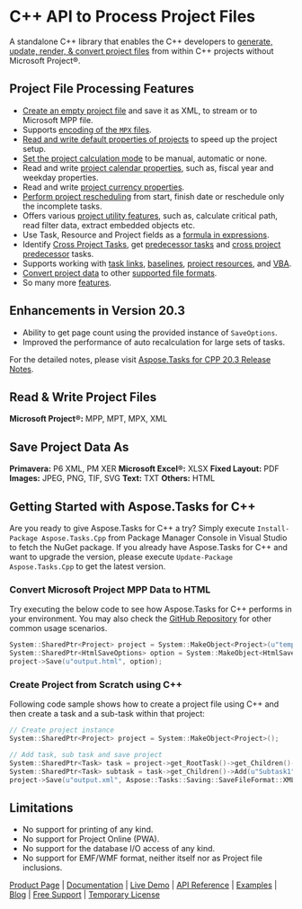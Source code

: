 # C++ API to Process Project Files

A standalone C++ library that enables the C++ developers to [generate, update, render, & convert project files](https://products.aspose.com/tasks/cpp) from within C++ projects without Microsoft Project®.

## Project File Processing Features

- [Create an empty project file](https://docs.aspose.com/display/taskscpp/Creating+and+Saving) and save it as XML, to stream or to Microsoft MPP file.
- Supports [encoding of the `MPX` files](https://docs.aspose.com/display/taskscpp/Reading+Project#ReadingProject-WorkingWithEncodings).
- [Read and write default properties of projects](https://docs.aspose.com/display/taskscpp/Default+Project+Properties) to speed up the project setup.
- [Set the project calculation mode](https://docs.aspose.com/display/taskscpp/Project+Calculation+Modes) to be manual, automatic or none.
- Read and write [project calendar properties](https://docs.aspose.com/display/taskscpp/Calendar+Properties), such as, fiscal year and weekday properties.
- Read and write [project currency properties](https://docs.aspose.com/display/taskscpp/Currency+Properties).
- [Perform project rescheduling](https://docs.aspose.com/display/taskscpp/Project+Rescheduling) from start, finish date or reschedule only the incomplete tasks.
- Offers various [project utility features](https://docs.aspose.com/display/taskscpp/Utility+Features), such as, calculate critical path, read filter data, extract embedded objects etc.
- Use Task, Resource and Project fields as a [formula in expressions](https://docs.aspose.com/display/taskscpp/Formula+Expressions).
- Identify [Cross Project Tasks](https://docs.aspose.com/display/taskscpp/Identify+Cross+Project+Tasks), get [predecessor tasks](https://docs.aspose.com/display/taskscpp/Predecessor+and+Successor+Tasks) and [cross project predecessor](https://docs.aspose.com/display/taskscpp/Cross+Project+Predecessors) tasks.
- Supports working with [task links](https://docs.aspose.com/display/taskscpp/Creating+Task+Links), [baselines](https://docs.aspose.com/display/taskscpp/Working+with+Baselines), [project resources](https://docs.aspose.com/display/taskscpp/Working+with+Resources), and [VBA](https://docs.aspose.com/display/taskscpp/Working+with+VBA).
- [Convert project data](https://docs.aspose.com/display/taskscpp/Converting+Project+Data) to other [supported file formats](https://docs.aspose.com/display/taskscpp/Supported+File+Formats).
- So many more [features](https://docs.aspose.com/display/taskscpp/Developer+Guide).

## Enhancements in Version 20.3

- Ability to get page count using the provided instance of `SaveOptions`.
- Improved the performance of auto recalculation for large sets of tasks.

For the detailed notes, please visit [Aspose.Tasks for CPP 20.3 Release Notes](https://docs.aspose.com/display/taskscpp/Aspose.Tasks+for+CPP+20.3+Release+Notes).

## Read & Write Project Files

**Microsoft Project®:** MPP, MPT, MPX, XML

## Save Project Data As

**Primavera:** P6 XML, PM XER
**Microsoft Excel®:** XLSX
**Fixed Layout:** PDF
**Images:** JPEG, PNG, TIF, SVG
**Text:** TXT
**Others:** HTML

## Getting Started with Aspose.Tasks for C++

Are you ready to give Aspose.Tasks for C++ a try? Simply execute `Install-Package Aspose.Tasks.Cpp` from Package Manager Console in Visual Studio to fetch the NuGet package. If you already have Aspose.Tasks for C++ and want to upgrade the version, please execute `Update-Package Aspose.Tasks.Cpp` to get the latest version.

### Convert Microsoft Project MPP Data to HTML

Try executing the below code to see how Aspose.Tasks for C++ performs in your environment. You may also check the [GitHub Repository](https://github.com/aspose-tasks/Aspose.Tasks-for-C) for other common usage scenarios. 

```c++
System::SharedPtr<Project> project = System::MakeObject<Project>(u"template.mpp");
System::SharedPtr<HtmlSaveOptions> option = System::MakeObject<HtmlSaveOptions>();
project->Save(u"output.html", option);
```

### Create Project from Scratch using C++

Following code sample shows how to create a project file using C++ and then create a task and a sub-task within that project:

```c++
// Create project instance
System::SharedPtr<Project> project = System::MakeObject<Project>();

// Add task, sub task and save project
System::SharedPtr<Task> task = project->get_RootTask()->get_Children()->Add(u"Summary1");
System::SharedPtr<Task> subtask = task->get_Children()->Add(u"Subtask1");
project->Save(u"output.xml", Aspose::Tasks::Saving::SaveFileFormat::XML);
```

## Limitations

- No support for printing of any kind.
- No support for Project Online (PWA).
- No support for the database I/O access of any kind.
- No support for EMF/WMF format, neither itself nor as Project file inclusions.

[Product Page](https://products.aspose.com/tasks/cpp) | [Documentation](https://docs.aspose.com/display/taskscpp/Home) | [Live Demo](https://products.aspose.app/tasks/family) | [API Reference](https://apireference.aspose.com/cpp/tasks) | [Examples](https://github.com/aspose-tasks/Aspose.Tasks-for-C) | [Blog](https://blog.aspose.com/category/tasks/) | [Free Support](https://forum.aspose.com/c/tasks) | [Temporary License](https://purchase.aspose.com/temporary-license)
